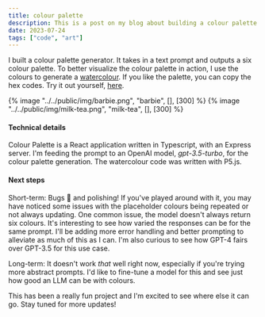 ```yaml
---
title: colour palette
description: This is a post on my blog about building a colour palette generator.
date: 2023-07-24
tags: ["code", "art"]
---
```


I built a colour palette generator. It takes in a text prompt and outputs a six colour palette. To better visualize the colour palette in action, I use the colours to generate a <a href="/watercolour">watercolour</a>. If you like the palette, you can copy the hex codes. Try it out yourself, <a href="https://colour-palette.onrender.com/" target="_blank">here</a>.

{% image "../../public/img/barbie.png", "barbie", [], [300] %}
{% image "../../public/img/milk-tea.png", "milk-tea", [], [300] %}

<!-- {% image "../../public/img/colour-palette-demo.gif", "colour-palette-demo" %} -->

#### Technical details

Colour Palette is a React application written in Typescript, with an Express server. I'm feeding the prompt to an OpenAI model, _gpt-3.5-turbo_, for the colour palette generation. The watercolour code was written with P5.js.

#### Next steps

Short-term: Bugs 🐛 and polishing! If you've played around with it, you may have noticed some issues with the placeholder colours being repeated or not always updating. One common issue, the model doesn't always return six colours. It's interesting to see how varied the responses can be for the same prompt. I'll be adding more error handling and better prompting to alleviate as much of this as I can. I'm also curious to see how GPT-4 fairs over GPT-3.5 for this use case.

Long-term: It doesn't work _that_ well right now, especially if you're trying more abstract prompts. I'd like to fine-tune a model for this and see just how good an LLM can be with colours.

This has been a really fun project and I'm excited to see where else it can go. Stay tuned for more updates!
